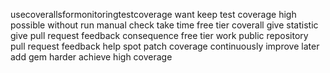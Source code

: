 usecoverallsformonitoringtestcoverage want keep test coverage high possible without run manual check take time free tier coverall give statistic give pull request feedback consequence free tier work public repository pull request feedback help spot patch coverage continuously improve later add gem harder achieve high coverage